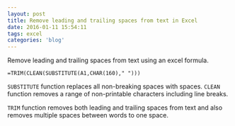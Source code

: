 ```yaml
---
layout: post
title: Remove leading and trailing spaces from text in Excel
date: 2016-01-11 15:54:11
tags: excel
categories: 'blog'
---
```


<p>Remove leading and trailing spaces from text using an excel formula.</p>

<pre><code class="language-markdown">=TRIM(CLEAN(SUBSTITUTE(A1,CHAR(160)," ")))</code></pre>

<p><code class="language-markdown">SUBSTITUTE</code> function replaces all non-breaking spaces with spaces. <code class="language-markdown">CLEAN</code> function removes a range of non-printable characters including line breaks.</p>

<p><code class="language-markdown">TRIM</code> function removes both leading and trailing spaces from text and also removes multiple spaces between words to one space.</p>